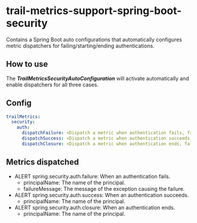 # trail-metrics-support-spring-boot-security

Contains a Spring Boot auto configurations that automatically configures metric dispatchers for failing/starting/ending authentications.

## How to use

The **_TrailMetricsSecurityAutoConfiguration_** will activate automatically and enable dispatchers for all three cases.

## Config

```yaml
trailMetrics:
  security:
    auth:
      dispatchFailure: <Dispatch a metric when authentication fails, false by default>
      dispatchSuccess: <Dispatch a metric when authentication succeeds, false by default>
      dispatchClosure: <Dispatch a metric when authentication ends, false by default>
```

## Metrics dispatched
- ALERT spring.security.auth.failure: When an authentication fails.
  - principalName: The name of the principal.
  - failureMessage: The message of the exception causing the failure.
- ALERT spring.security.auth.success: When an authentication succeeds.
  - principalName: The name of the principal.
- ALERT spring.security.auth.closure: When an authentication ends.
  - principalName: The name of the principal.